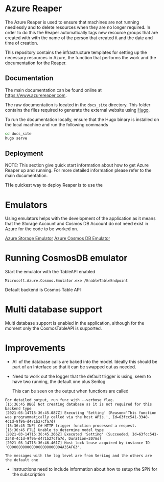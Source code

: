 
# Azure Reaper

The Azure Reaper is used to ensure that machines are not running needlessly and to delete resources when they are no longer required. In order to do this the Reaper automatically tags new resource groups that are created with with the name of the person that created it and the date and time of creation.

This repository contains the infrastructure templates for setting up the necessary resources in Azure, the function that performs the work and the documentation for the Reaper.

## Documentation

The main documentation can be found online at https://www.azurereaper.com.

The raw documentation is located in the `docs_site` directory. This folder contains the files required to generate the external website using [Hugo](https://gohugo.io).

To run the documentation locally, ensure that the Hugo binary is installed on the local machine and run the following commands

```bash
cd docs_site
hugo serve
```

## Deployment

NOTE: This section give quick start information about how to get Azure Reaper up and running. For more detailed information please refer to the main documentation.

THe quickest way to deploy Reaper is to use the 

# Emulators

Using emulators helps with the development of the application as it means that the Storage Account and Cosmos DB Account do not need exist in Azure for the code to be worked on.

[Azure Storage Emulator](https://docs.microsoft.com/en-us/azure/storage/common/storage-use-emulator)
[Azure Cosmos DB Emulator](https://docs.microsoft.com/en-us/azure/cosmos-db/local-emulator)

# Running CosmosDB emulator

Start the emulator with the TableAPI enabled

```
Microsoft.Azure.Cosmos.Emulator.exe /EnableTableEndpoint
```

Default backend is Cosmos Table API

# Multi database support

Multi database support is enabled in the application, although for the moment only the CosmosTableAPI is supported.

# Improvements

- All of the database calls are baked into the model. Ideally this should be part of an Interface so that it can be swapped out as needed.

- Need to work out the logger that the default trigger is using, seem to have two running, the default one plus Serilog

    This can be seen on the output when functions are called

```
For detailed output, run func with --verbose flag.
[15:36:45 DBG] Not creating database as it is not required for this backend type
[2021-03-14T15:36:45.087Z] Executing 'Setting' (Reason='This function was programmatically called via the host APIs.', Id=63fcc541-3348-4c1d-9f9a-d471b27cfa7d)
[15:36:45 INF] C# HTTP trigger function processed a request.
[15:36:45 FTL] Unable to determine model type
[2021-03-14T15:36:45.266Z] Executed 'Setting' (Succeeded, Id=63fcc541-3348-4c1d-9f9a-d471b27cfa7d, Duration=207ms)
[2021-03-14T15:36:46.461Z] Host lock lease acquired by instance ID '0000000000000000000000004A35AF63'.
```

    The messages with the log level are from SeriLog and the others are the default one

- Instructions need to include information about how to setup the SPN for the subscription
